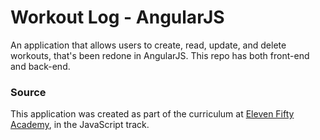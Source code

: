 # Workout Log - AngularJS
An application that allows users to create, read, update, and delete workouts, that's been redone in AngularJS. This repo has both front-end and back-end.

### Source
This application was created as part of the curriculum at [Eleven Fifty Academy](https://www.elevenfifty.org/), in the JavaScript track.